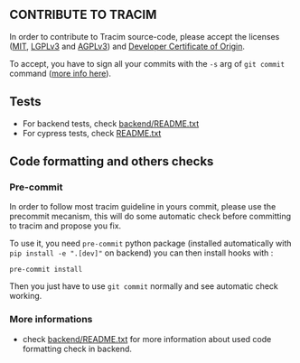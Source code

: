 ## CONTRIBUTE TO TRACIM

In order to contribute to Tracim source-code, please accept the licenses ([MIT](./LICENSE_MIT), [LGPLv3](LICENSE_LGPLv3) and [AGPLv3](LICENSE_AGPLv3)) and [Developer Certificate of Origin](./DCO).

To accept, you have to sign all your commits with the `-s` arg of `git commit` command ([more info here](https://git-scm.com/docs/git-commit#git-commit--s)).

## Tests

- For backend tests, check [backend/README.txt]('./backend/README.txt)
- For cypress tests, check [README.txt]('./README.txt')

## Code formatting and others checks

### Pre-commit
In order to follow most tracim guideline in yours commit, please use the precommit mecanism, this
will do some automatic check before committing to tracim and propose you fix.

To use it, you need `pre-commit` python package (installed automatically with `pip install -e ".[dev]"` on backend)
you can then install hooks with :

    pre-commit install

Then you just have to use `git commit` normally and see automatic check working.

### More informations
- check [backend/README.txt]('./backend/README.txt) for more information about used code
formatting check in backend.
